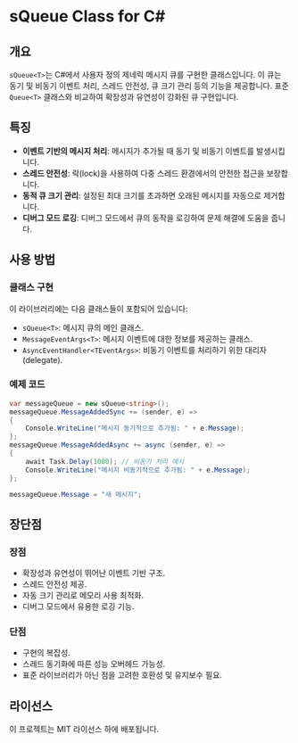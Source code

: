 # sQueue<T> Class for C#

## 개요
`sQueue<T>`는 C#에서 사용자 정의 제네릭 메시지 큐를 구현한 클래스입니다. 이 큐는 동기 및 비동기 이벤트 처리, 스레드 안전성, 큐 크기 관리 등의 기능을 제공합니다. 표준 `Queue<T>` 클래스와 비교하여 확장성과 유연성이 강화된 큐 구현입니다.

## 특징
- **이벤트 기반의 메시지 처리**: 메시지가 추가될 때 동기 및 비동기 이벤트를 발생시킵니다.
- **스레드 안전성**: 락(lock)을 사용하여 다중 스레드 환경에서의 안전한 접근을 보장합니다.
- **동적 큐 크기 관리**: 설정된 최대 크기를 초과하면 오래된 메시지를 자동으로 제거합니다.
- **디버그 모드 로깅**: 디버그 모드에서 큐의 동작을 로깅하여 문제 해결에 도움을 줍니다.

## 사용 방법

### 클래스 구현
이 라이브러리에는 다음 클래스들이 포함되어 있습니다:
- `sQueue<T>`: 메시지 큐의 메인 클래스.
- `MessageEventArgs<T>`: 메시지 이벤트에 대한 정보를 제공하는 클래스.
- `AsyncEventHandler<TEventArgs>`: 비동기 이벤트를 처리하기 위한 대리자(delegate).

### 예제 코드
```csharp
var messageQueue = new sQueue<string>();
messageQueue.MessageAddedSync += (sender, e) => 
{
    Console.WriteLine("메시지 동기적으로 추가됨: " + e.Message);
};
messageQueue.MessageAddedAsync += async (sender, e) => 
{
    await Task.Delay(1000); // 비동기 처리 예시
    Console.WriteLine("메시지 비동기적으로 추가됨: " + e.Message);
};

messageQueue.Message = "새 메시지";
```

## 장단점
### 장점
- 확장성과 유연성이 뛰어난 이벤트 기반 구조.
- 스레드 안전성 제공.
- 자동 크기 관리로 메모리 사용 최적화.
- 디버그 모드에서 유용한 로깅 기능.
### 단점
- 구현의 복잡성.
- 스레드 동기화에 따른 성능 오버헤드 가능성.
- 표준 라이브러리가 아닌 점을 고려한 호환성 및 유지보수 필요.

## 라이선스
이 프로젝트는 MIT 라이선스 하에 배포됩니다.